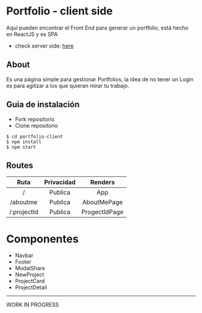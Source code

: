 # Portfolio - client side

Aquí pueden encontrar el Front End para generar un portfolio, está hecho en ReactJS y es SPA

- check server side: [here](https://github.com/eoGimenez/portfolio-server)

## About

Es una página simple para gestionar Portfolios, la idea de no tener un Login es para agilizar a los que quieran mirar tu trabajo.

## Guia de instalación

- Fork repositorio
- Clone repositorio

```shell
$ cd portfolio-client
$ npm install
$ npm start
```

## Routes

|    Ruta     | Privacidad |    Renders    |
| :---------: | :--------: | :-----------: |
|      /      |  Publica   |      App      |
|  /aboutme   |  Publica   |  AboutMePage  |
| /:projectId |  Publica   | ProgectIdPage |

# Componentes

- Navbar
- Footer
- ModalShare
- NewProject
- ProjectCard
- ProjectDetail

---

WORK IN PROGRESS
